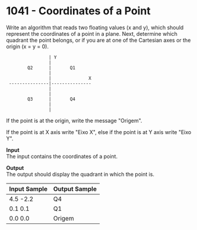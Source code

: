 # 1041 - Coordinates of a Point

Write an algorithm that reads two floating values (x and y), which should represent the coordinates of a point in a plane. Next, determine which quadrant the point belongs, or if you are at one of the Cartesian axes or the origin (x = y = 0).

```
                | Y
                |
        Q2      |       Q1
                |
                |              X
 ---------------|---------------
                |
                |
        Q3      |       Q4
                |
                |
```

If the point is at the origin, write the message "Origem".

If the point is at X axis write "Eixo X", else if the point is at Y axis write "Eixo Y".

**Input**<br>
The input contains the coordinates of a point.

**Output**<br>
The output should display the quadrant in which the point is.

| Input Sample  | Output Sample |
|:--------------|:--------------|
| 4.5 -2.2      | Q4            |
| 0.1 0.1       | Q1            |
| 0.0 0.0       | Origem        |
